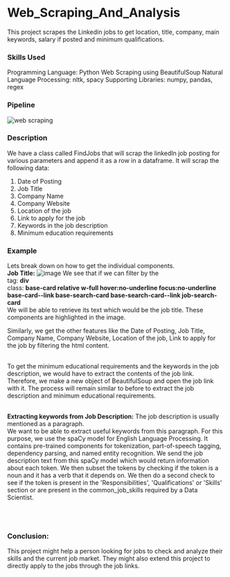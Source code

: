 # Web_Scraping_And_Analysis
This project scrapes the Linkedin jobs to get location, title, company, main keywords, salary if posted and minimum qualifications.

### Skills Used
Programming Language: Python
Web Scraping using BeautifulSoup
Natural Language Processing: nltk, spacy
Supporting Libraries: numpy, pandas, regex

### Pipeline
![web scraping](https://github.com/ruchakhopkar/Web_Scraping_And_Analysis/assets/70127769/c23607f2-ac74-47a5-ab4f-29f3a3fb5f97)


### Description
We have a class called FindJobs that will scrap the linkedIn job posting for various parameters and append it as a row in a dataframe. 
It will scrap the following data:
1. Date of Posting
2. Job Title
3. Company Name
4. Company Website
5. Location of the job
6. Link to apply for the job
7. Keywords in the job description
8. Minimum education requirements

### Example
Lets break down on how to get the individual components.<br>
**Job Title:** 
![image](https://github.com/ruchakhopkar/Web_Scraping_And_Analysis/assets/70127769/c65872ea-6948-4af2-b82f-24015fa56846)
We see that if we can filter by the <br>
tag: **div** <br>
class: **base-card relative w-full hover:no-underline focus:no-underline base-card--link base-search-card base-search-card--link job-search-card** <br>
We will be able to retrieve its text which would be the job title.
These components are highlighted in the image.

Similarly, we get the other features like the Date of Posting, Job Title, Company Name, Company Website, Location of the job, Link to apply for the job by filtering the html content. <br><br>

To get the minimum educational requirements and the keywords in the job description, we would have to extract the contents of the job link. Therefore, we make a new object of BeautifulSoup and open the job link with it. The process will remain similar to before to extract the job description and minimum educational requirements. <br> <br>

**Extracting keywords from Job Description:**
The job description is usually mentioned as a paragraph. <br>
We want to be able to extract useful keywords from this paragraph. For this purpose, we use the spaCy model for English Language Processing. It contains pre-trained components for tokenization, part-of-speech tagging, dependency parsing, and named entity recognition. We send the job description text from this spaCy model which would return information about each token. We then subset the tokens by checking if the token is a noun and it has a verb that it depends on. We then do a second check to see if the token is present in the 'Responsibilities', 'Qualifications' or 'Skills' section or are present in the common_job_skills required by a Data Scientist.

<br>
<br>

### Conclusion:
This project might help a person looking for jobs to check and analyze their skills and the current job market. They might also extend this project to directly apply to the jobs through the job links.
